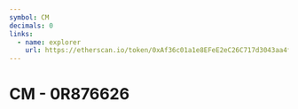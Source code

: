 ```yaml
---
symbol: CM
decimals: 0
links:
  - name: explorer
    url: https://etherscan.io/token/0xAf36c01a1e8EFeE2eC26C717d3043aa4f84A3B25
---
```


# CM - 0R876626
